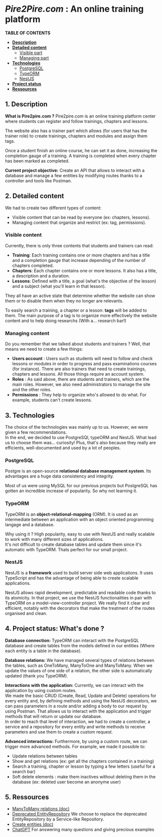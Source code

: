 # ***Pire2Pire.com*** : An online training platform

**TABLE OF CONTENTS**
* [**Description**](#1-description)
* [**Detailed content**](#2-detailed-content)
    - [Visible part](#visible-content)
    - [Managing part](#managing-content)
* [**Technologies**](#3-technologies)
    - [PostgreSQL](#postgresql)
    - [TypeORM](#typeorm)
    - [NestJS](#nestjs)
* [**Project status**](#4-project-status)
* [**Ressources**](#5-ressources)

## **1. Description**

**What is Pire2pire.com ?**
Pire2pire.com is an online training platform center where students can register and follow trainings, chapters and lessons. <br>

The website also has a trainer part which allows (for users that has the trainer role) to create trainings, chapters and modules and assign them tags.

Once a student finish an online course, he can set it as done, increasing the completion gauge of a training. A training is completed when every chapter has been marked as completed.

**Current project objective:**
Create an API that allows to interact with a database and manage a few entities by modifying routes thanks to a controller and tools like Postman.

## **2. Detailed content**
We had to create two different types of content:
- Visible content that can be read by everyone (ex: chapters, lessons).
- Managing content that organize and restrict (ex: tag, permissions).

### **Visible content**
Currently, there is only three contents that students and trainers can read:
- **Training**: Each training contains one or more chapters and has a title and a completion gauge that increase depending of the number of chapters completed.
- **Chapters**: Each chapter contains one or more lessons. It also has a title, a description and a duration.
- **Lessons**: Defined with a title, a goal (what's the objective of the lesson) and a subject (what you'll learn in that lesson).

They all have an active state that determine whether the website can show them or to disable them when they no longer are relevants.

To easily search a training, a chapter or a lesson: **tags** will be added to them. The main purpose of a tag is to organize more effectively the website content and to help doing researchs (With a... research bar!)

### **Managing content**
Do you remember that we talked about students and trainers ? Well, that means we need to create a few things:
- **Users account** : 
Users such as students will need to follow and check lessons or modules in order to progress and pass examinations courses (for instance).
There are also trainers that need to create trainings, chapters and lessons. All those things require an account system.
- **Roles** : As said above, there are students and trainers, which are the main roles. However, we also need administrators to manage the site and the other roles. 
- **Permissions** : They help to organize who's allowed to do what. For example, students can't create lessons.

## **3. Technologies**
The choice of the technologies was mainly up to us. However, we were given a few recommendations. 
<br> 
In the end, we decided to use PostgreSQl, typeORM and NestJS. What lead us to choose them was... curiosity! Plus, that's also because they really are efficients, well-documented and used by a lot of peoples.

### **PostgreSQL**
Postgre is an open-source **relational database management system**. Its advantages are a huge data consistency and integrity.

Most of us were using MySQL for our previous projects but PostgreSQL has gotten an incredible increase of popularity. So why not learning it. 

### **TypeORM**
TypeORM is an **object-relational-mapping** (ORM). It is used as an intermediate between an application with an object oriented programming langage and a database. <br> 
<!-- We can see it as the one that receives the desires of the user throught the application and convert it in a request to check into the database, get the desired informations or apply modifications and convert it back to be used. -->

Why using it ? High popularity, easy to use with NestJS and really scalable to work with many different sizes of applications. 
<br> It's not difficult to create database tables and update them since it's automatic with TypeORM. Thats perfect for our small project.

### **NestJS**
NestJS is a **framework** used to build server side web applications. It uses TypeScript and has the advantage of being able to create scalable applications.

NestJS allows rapid development, predictable and readable code thanks to its atomicity. In that project, we use the NestJS functionalities in pair with TypeORM on a model-view-controller project. We really find it clear and efficient, notably with the decorators that make the treatment of the routes organised and clean.

## **4. Project status:** What's done ?
**Database connection:**
TypeORM can interact with the PostgreSQL database and create tables from the models defined in our entities (Where each entity is a table in the database).

**Database relations:**
We have managed several types of relations between the tables, such as OneToMany, ManyToOne and ManyToMany. When we update the values of one side of a relation, the other side is automatically updated (thank you TypeORM).

**Interactions with the application:**
Currently, we can interact with the application by using custom routes. <br>
We made the basic CRUD (Create, Read, Update and Delete) operations for every entity and, by defining methods and using the NestJS decorators, we can pass parameters in a route and/or adding a body to our request by using Postman. That allows us to interact with the application and trigger methods that will return or update our database.
<br>
In order to reach that level of interaction, we had to create a controller, a service and a repository for every entity and write methods to receive parameters and use them to create a custom request.

**Advanced interactions:** 
Furthermore, by using a custom route, we can trigger more advanced methods. For example, we made it possible to:
- Update relations between tables
- Show and get relations (ex: get all the chapters contained in a training)
- Search a training, chapter or lesson by typing a few letters (useful for a search bar)
- Soft delete elements : make them inactives without deleting them in the database (ex: deleted user become an anonyme user)

## **5. Ressources**
- [ManyToMany relations (doc)](https://orkhan.gitbook.io/typeorm/docs/many-to-many-relations)
- [Deprecated EntityRepository](https://stackoverflow.com/questions/71557301/how-to-workraound-this-typeorm-error-entityrepository-is-deprecated-use-repo) We choose to replace the deprecated EntityRepository by a Service-like Repository.
- [Create entities (doc)](https://orkhan.gitbook.io/typeorm/docs/entities)
- [ChatGPT](https://openai.com/blog/chatgpt) For answering many questions and giving precious examples